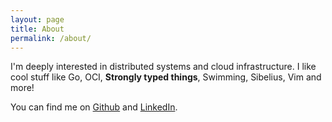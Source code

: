 ```yaml
---
layout: page
title: About
permalink: /about/
---
```


I'm deeply interested in distributed systems and cloud infrastructure. I like cool
stuff like Go, OCI, **Strongly typed things**, Swimming, Sibelius, Vim and more!

You can find me on [Github](https://github.com/bogdanbojan) and [LinkedIn](https://www.linkedin.com/in/bogdan-bojan).
